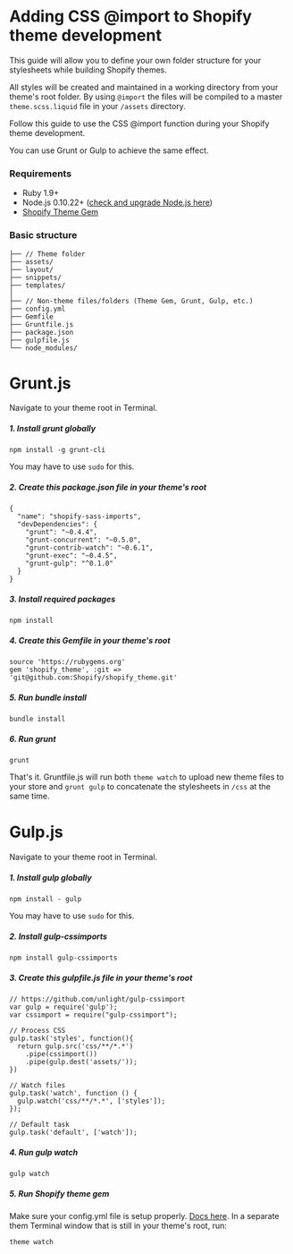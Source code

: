 Adding CSS @import to Shopify theme development
=====================

This guide will allow you to define your own folder structure for your stylesheets while building Shopify themes.

All styles will be created and maintained in a working directory from your theme's root folder. By using `@import` the files will be compiled to a master `theme.scss.liquid` file in your `/assets` directory.

Follow this guide to use the CSS @import function during your Shopify theme development.


You can use Grunt or Gulp to achieve the same effect.

### Requirements
- Ruby 1.9+
- Node.js 0.10.22+ ([check and upgrade Node.js here](http://stackoverflow.com/questions/20887400/gruntjs-bus-error-grunt-watch))
- [Shopify Theme Gem](https://github.com/Shopify/shopify_theme)

### Basic structure
```
├── // Theme folder
├── assets/
├── layout/
├── snippets/
├── templates/
│
├── // Non-theme files/folders (Theme Gem, Grunt, Gulp, etc.)
├── config.yml
├── Gemfile
├── Gruntfile.js
├── package.json
├── gulpfile.js
└── node_modules/
```

Grunt.js
=====================
Navigate to your theme root in Terminal.

##### 1. Install grunt globally

```
npm install -g grunt-cli
```

You may have to use `sudo` for this.

##### 2. Create this package.json file in your theme's root
```
{
  "name": "shopify-sass-imports",
  "devDependencies": {
    "grunt": "~0.4.4",
    "grunt-concurrent": "~0.5.0",
    "grunt-contrib-watch": "~0.6.1",
    "grunt-exec": "~0.4.5",
    "grunt-gulp": "^0.1.0"
  }
}
```

##### 3. Install required packages
```
npm install
```

##### 4. Create this Gemfile in your theme's root
```
source 'https://rubygems.org'
gem 'shopify_theme', :git => 'git@github.com:Shopify/shopify_theme.git'
```

##### 5. Run bundle install
```
bundle install
```

##### 6. Run grunt
```
grunt
```

That's it. Gruntfile.js will run both `theme watch` to upload new theme files to your store and `grunt gulp` to concatenate the stylesheets in `/css` at the same time.



Gulp.js
=====================
Navigate to your theme root in Terminal.

##### 1. Install gulp globally

```
npm install - gulp
```
You may have to use `sudo` for this.

##### 2. Install gulp-cssimports

```
npm install gulp-cssimports
```

##### 3. Create this gulpfile.js file in your theme's root

```
// https://github.com/unlight/gulp-cssimport
var gulp = require('gulp');
var cssimport = require("gulp-cssimport");

// Process CSS
gulp.task('styles', function(){
  return gulp.src('css/**/*.*')
    .pipe(cssimport())
    .pipe(gulp.dest('assets/'));
})

// Watch files
gulp.task('watch', function () {
  gulp.watch('css/**/*.*', ['styles']);
});

// Default task
gulp.task('default', ['watch']);
```

##### 4. Run gulp watch
```
gulp watch
```

##### 5. Run Shopify theme gem
Make sure your config.yml file is setup properly. [Docs here](https://github.com/Shopify/shopify_theme).
In a separate them Terminal window that is still in your theme's root, run:
```
theme watch
```
